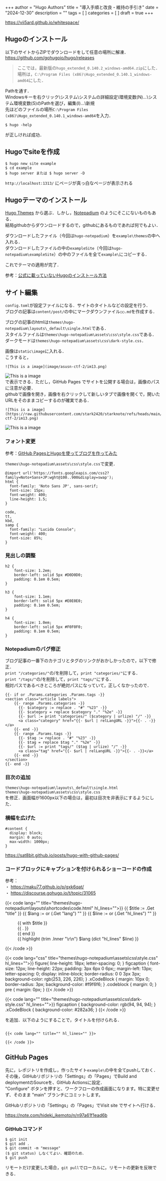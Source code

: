 +++
author = "Hugo Authors"
title = "導入手順と改良・維持の手引き"
date = "2024-12-30"
description = ""
tags = [
]
categories = [
]
draft = true
+++

<!--more-->

https://vii5ard.github.io/whitespace/

## Hugoのインストール
以下のサイトからZIPでダウンロードをして任意の場所に解凍．  
https://github.com/gohugoio/hugo/releases  
> ここでは，最新版の`hugo_extended_0.140.2_windows-amd64.zip`にした．  
場所は，`C:\Program Files (x86)\Hugo_extended_0.140.1_windows-amd64`にした．

Pathを通す．  
Windowsキーを右クリック\システム\システムの詳細設定\環境変数(N)…\システム環境変数(S)のPathを選び，編集(I)…\新規  
先ほどのファイルの場所`C:\Program Files (x86)\Hugo_extended_0.140.1_windows-amd64`を入力．

```
$ hugo -help
```
が正しければ成功．

## Hugoでsiteを作成
```
$ hugo new site example
$ cd example
$ hugo server または $ hugo server -D
```
`http://localhost:1313/` にページが真っ白なページが表示される

## Hugoテーマのインストール
[Hugo Themes](https://themes.gohugo.io/) から選ぶ．しかし，[Notepadium](https://github.com/cntrump/hugo-notepadium) のようにそこにないものもある．  
結局githubからダウンロードするので，githubにあるものであれば何でもよい．

ダウンロードしたファイル（今回は`hugo-notepadium`）を`example\themes`の中へ入れる．  
ダウンロードしたファイルの中の`exampleSite`（今回は`hugo-notepadium\exampleSite`）の中のファイルを全て`example\`にコピーする．

これでテーマの適用が完了．

参考：[公式に載っていないHugoのインストール方法](https://qiita.com/utibori1/items/46fde79958ec9202d6c4)

## サイト編集
`config.toml`が設定ファイルになる．サイトのタイトルなどの設定を行う．  
ブログの記事は`content/post/`の中にマークダウンファイル`○○.md`を作成する．  

ブログの記事のhtmlは`themes\hugo-notepadium\layouts\_default\single.html`である．  
スタイルファイルは`themes\hugo-notepadium\assets\css\style.css`である．  
ダークモードは`themes\hugo-notepadium\assets\css\dark-style.css`．  

画像は`static\image`に入れる．  
こうすると，  
```
![This is a image](image/asusn-ctf-2/im13.png)  
```
![This is a image](image/asusn-ctf-2/im13.png)  
で表示できる．ただし，GitHub Pages でサイトを公開する場合は，画像のパスに注意が必要．  
githubで画像を開き，画像を右クリックして新しいタブで画像を開くで，開いたURLをそのままコピーするのが確実である．  
```
![This is a image](https://raw.githubusercontent.com/stark2420/starknote/refs/heads/main/static/image/asusn-ctf-2/im13.png)
```
![This is a image](https://raw.githubusercontent.com/stark2420/starknote/refs/heads/main/static/image/asusn-ctf-2/im13.png)


### フォント変更
参考：[GitHub PagesとHugoを使ってブログを作ってみた](https://natsu-dev.github.io/posts/2021-02-28/)

`themes\hugo-notepadium\assets\css\style.css`で変更．
```
@import url('https://fonts.googleapis.com/css2?family=Noto+Sans+JP:wght@100..900&display=swap');
html {
  font-family: 'Noto Sans JP', sans-serif;
  font-size: 15px;
  font-weight: 400;
  line-height: 1.5;
}

code,
tt,
kbd,
samp {
  font-family: "Lucida Console";
  font-weight: 400;
  font-size: 85%;
}
```

### 見出しの調整
```
h2 {
	font-size: 1.2em;
	border-left: solid 5px #D0D0D0;
	padding: 0.1em 0.5em;
}

h3 {
	font-size: 1.1em;
	border-left: solid 5px #E0E0E0;
	padding: 0.1em 0.5em;
}

h4 {
	font-size: 1.0em;
	border-left: solid 5px #F0F0F0;
	padding: 0.1em 0.5em;
}
```

### Notepadiumのバグ修正
ブログ記事の一番下のカテゴリとタグのリンクがおかしかったので，以下で修正．  
`print "/categories/"`の/を削除して，`print "categories/"`にする．  
`print "/tags/"`の/を削除して，`print "tags/"`にする．  
相対パスであるべきところが絶対パスになっていて，正しくなかったので．
```
{{- if or .Params.categories .Params.tags -}}
<section class="article labels">
    {{- range .Params.categories -}}
      {{- $category := replace . "#" "%23" -}}
      {{- $category = replace $category "." "%2e" -}}
      {{- $url := print "categories/" ($category | urlize) "/" -}}
      <a class="category" href="{{- $url | relLangURL -}}">{{- . -}}</a>
    {{- end -}}
    {{- range .Params.tags -}}
      {{- $tag := replace . "#" "%23" -}}
      {{- $tag = replace $tag "." "%2e" -}}
      {{- $url := print "tags/" ($tag | urlize) "/" -}}
      <a class="tag" href="{{- $url | relLangURL -}}">{{- . -}}</a>
    {{- end -}}
</section>
{{- end -}}
```

### 目次の追加
`themes\hugo-notepadium\layouts\_default\single.html`  
`themes\hugo-notepadium\assets\css\style.css`  
を修正．画面幅が1600px以下の場合は，最初は目次を非表示にするようにした．

### 横幅を広げた
```
#content {
  display: block;
  margin: 0 auto;
  max-width: 1000px;
}
```

https://sat8bit.github.io/posts/hugo-with-github-pages/

### コードブロックにキャプションを付けられるショーコードの作成
参考：  
・ https://maku77.github.io/p/gxk6qat/  
・ https://discourse.gohugo.io/t/topic/31065  

{{< code lang="" title="themes\hugo-notepadium\layouts\shortcodes\code.html" hl_lines="">}}
{{ $title := .Get "title" }}
{{ $lang := or (.Get "lang") "" }}
{{ $line := or (.Get "hl_lines") "" }}
<figure class="xCodeBlock">
{{ with $title }}<figcaption class="xCodeBlock_title">{{ . }}</figcaption>{{ end }}
<div class="xCodeBlock_code">{{ highlight (trim .Inner "\r\n") $lang (dict "hl_lines" $line) }}</div>
</figure>
{{< /code >}}

{{< code lang="css" title="themes\hugo-notepadium\assets\css\style.css" hl_lines="">}}
figure{
  line-height: 18px;
  letter-spacing: 0;
} 
figcaption {
  font-size: 12px;
  line-height: 22px;
  padding: 3px 6px 0 6px;;
  margin-left: 13px;
  letter-spacing: 0;
  display: inline-block;
  border-radius: 0 0 3px 3px;
  background-color: rgb(253, 226, 226);
}
.xCodeBlock {
  margin: 10px 0;
  border-radius: 3px;
  background-color: #f9f6f6;
}
.codeblock {
  margin: 0;
}
pre {
  margin: 0px;
}
{{< /code >}}

{{< code lang="" title="themes\hugo-notepadium\assets\css\dark-style.css" hl_lines="">}}
figcaption {
  background-color: rgb(94, 94, 94);
}
.xCodeBlock {
  background-color: #282a36;
}
{{< /code >}}

を追加．以下のようにすることで，タイトルを付けられる．
<pre><code>
&#123;&#123;&#60; code lang="" title="" hl_lines="" &#125;&#125;&#62;

&#123;&#123;&#60; /code &#125;&#125;&#62;
</code></pre>


## GitHub Pages
先に，レポジトリを作成し，作ったサイト`example\`の中を全てpushしておく．  
その後，GitHubリポジトリの「Settings」の「Pages」でBuild and deploymentのSourceを、GitHub Actionsに設定．  
"Configure" ボタンを押すと、ワークフローの作成画面になります。特に変更せず、そのまま "main" ブランチにコミットします。  

GitHubリポジトリの「Settings」の「Pages」でVisit site でサイトへ行ける．

https://note.com/hideki_ikemoto/n/n97a61f1ead6b

### GitHubコマンド
```
$ git init
$ git add .
$ git commit -m "message"
($ git status) しなくてよい．確認のため．
$ git push
```
リモートだけ変更した場合，`git pull`でローカルに，リモートの更新を反映できる．
